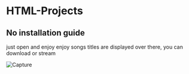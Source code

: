 # HTML-Projects
## No installation guide
just open and enjoy enjoy
songs titles are displayed over there, you can download or stream

![Capture](https://user-images.githubusercontent.com/109989332/184500248-a1abfe92-05f3-431d-bf89-de1f630c6d59.PNG)
